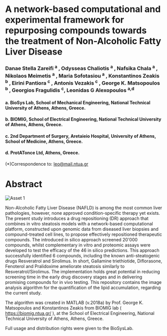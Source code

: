 # A network-based computational and experimental framework for repurposing compounds towards the treatment of Non-Alcoholic Fatty Liver Disease
### Danae Stella Zareifi <sup>a</sup> , Odysseas Chaliotis <sup>a</sup> , Nafsika Chala <sup>a</sup> , Nikolaos Meimetis <sup>a</sup> , Maria Sofotasiou <sup>a</sup> , Konstantinos Zeakis <sup>b</sup> , Eirini Pantiora <sup>c</sup> , Antonis Vezakis <sup>c</sup> , George K. Matsopoulos <sup>b</sup> , Georgios Fragulidis <sup>c</sup>, Leonidas G Alexopoulos <sup>a,d</sup>
 #### a. BioSys Lab, School of Mechanical Engineering, National Technical University of Athens, Athens, Greece.
#### b. BIOMIG, School of Electrical Engineering, National Technical University of Athens, Athens, Greece.
#### c. 2nd Department of Surgery, Aretaieio Hospital, University of Athens, School of Medicine, Athens, Greece.
#### d. ProtATonce Ltd, Athens, Greece.

(*)Correspondence to: leo@mail.ntua.gr

# Abstract
![Asset 1](https://user-images.githubusercontent.com/48244638/151411085-a3c30b65-1f7c-4333-a59f-af54b1f3d568.png)

Non-Alcoholic Fatty Liver Disease (NAFLD) is among the most common liver pathologies, however, none approved condition-specific therapy yet exists. The present study introduces a drug repositioning (DR) approach that combines in vitro steatosis models with a network-based computational platform, constructed upon genomic data from diseased liver biopsies and compound-treated cell lines, to propose effectively repositioned therapeutic compounds. The introduced in silico approach screened 20'000 compounds, whilst complementary in vitro and proteomic assays were developed to test the efficacy of the 46 in silico predictions. This approach successfully identified 6 compounds, including the known anti-steatogenic drugs Resveratrol and Sirolimus. In short, Gallamine triethiotide, Diflorasone, Fenoterol and Pralidoxime ameliorate steatosis similarly to Resveratrol/Sirolimus. The implementation holds great potential in reducing screening time in the early drug discovery stages and in delivering promising compounds for in vivo testing.
This repository contains the image analysis algorithm for the quantification of the lipid accumulation, regarding the current study.

The algorithm was created in MATLAB (v.2018a) by Prof. George K. Matsopoulos and Konstantinos Zeakis from BIOMIG lab ( https://biomig.ntua.gr/ ), at the School of Electrical Engineering, National Technical University of Athens, Athens, Greece.

Full usage and distribution rights were given to the BioSysLab.
